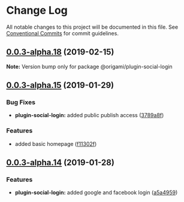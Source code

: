 # Change Log

All notable changes to this project will be documented in this file.
See [Conventional Commits](https://conventionalcommits.org) for commit guidelines.

## [0.0.3-alpha.18](https://github.com/origami-cms/core/tree/master/packages/plugin-social-login/compare/v0.0.3-alpha.17...v0.0.3-alpha.18) (2019-02-15)

**Note:** Version bump only for package @origami/plugin-social-login





## [0.0.3-alpha.15](https://github.com/origami-cms/core/tree/master/packages/plugin-social-login/compare/v0.0.3-alpha.14...v0.0.3-alpha.15) (2019-01-29)


### Bug Fixes

* **plugin-social-login:** added public publish access ([3789a8f](https://github.com/origami-cms/core/tree/master/packages/plugin-social-login/commit/3789a8f))


### Features

* added basic homepage ([f11302f](https://github.com/origami-cms/core/tree/master/packages/plugin-social-login/commit/f11302f))





## [0.0.3-alpha.14](https://github.com/origami-cms/core/tree/master/packages/plugin-social-login/compare/v0.0.3-alpha.13...v0.0.3-alpha.14) (2019-01-28)


### Features

* **plugin-social-login:** added google and facebook login ([a5a4959](https://github.com/origami-cms/core/tree/master/packages/plugin-social-login/commit/a5a4959))
